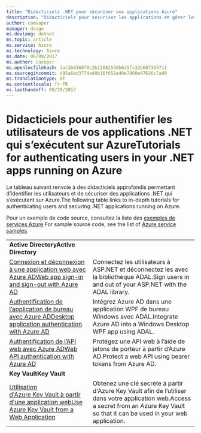 ```yaml
---
title: "Didacticiels .NET pour sécuriser vos applications Azure"
description: "Didacticiels pour sécuriser les applications et gérer les identités de vos applications .NET qui s’exécutent sur Azure."
author: camsoper
manager: douge
ms.devlang: dotnet
ms.topic: article
ms.service: Azure
ms.technology: Azure
ms.date: 06/09/2017
ms.author: casoper
ms.openlocfilehash: 1ac3b8168f8c2b11082536b635fc32b607354711
ms.sourcegitcommit: d95a6ad3774a49b16f652e40e7860e47636c7ad0
ms.translationtype: HT
ms.contentlocale: fr-FR
ms.lasthandoff: 08/28/2017
---
```

# <a name="tutorials-for-authenticating-users-in-your-net-apps-running-on-azure"></a><span data-ttu-id="73f0e-103">Didacticiels pour authentifier les utilisateurs de vos applications .NET qui s’exécutent sur Azure</span><span class="sxs-lookup"><span data-stu-id="73f0e-103">Tutorials for authenticating users in your .NET apps running on Azure</span></span>

<span data-ttu-id="73f0e-104">Le tableau suivant renvoie à des didacticiels approfondis permettant d’identifier les utilisateurs et de sécuriser des applications .NET qui s’exécutent sur Azure.</span><span class="sxs-lookup"><span data-stu-id="73f0e-104">The following table links to in-depth tutorials for authenticating users and securing .NET applications running on Azure.</span></span>

<span data-ttu-id="73f0e-105">Pour un exemple de code source, consultez la liste des [exemples de services Azure](https://azure.microsoft.com/resources/samples/?platform=dotnet).</span><span class="sxs-lookup"><span data-stu-id="73f0e-105">For sample source code, see the list of [Azure service samples](https://azure.microsoft.com/resources/samples/?platform=dotnet).</span></span>

| | |
|---|---|
|<span data-ttu-id="73f0e-106">**Active Directory**</span><span class="sxs-lookup"><span data-stu-id="73f0e-106">**Active Directory**</span></span>||
| <span data-ttu-id="73f0e-107">[Connexion et déconnexion à une application web avec Azure AD][1]</span><span class="sxs-lookup"><span data-stu-id="73f0e-107">[Web app sign-in and sign-out with Azure AD][1]</span></span> | <span data-ttu-id="73f0e-108">Connectez les utilisateurs à ASP.NET et déconnectez les avec la bibliothèque ADAL.</span><span class="sxs-lookup"><span data-stu-id="73f0e-108">Sign users in and out of your ASP.NET with the ADAL library.</span></span>
| <span data-ttu-id="73f0e-109">[Authentification de l’application de bureau avec Azure AD][2]</span><span class="sxs-lookup"><span data-stu-id="73f0e-109">[Desktop application authentication with Azure AD][2]</span></span>| <span data-ttu-id="73f0e-110">Intégrez Azure AD dans une application WPF de bureau Windows avec ADAL.</span><span class="sxs-lookup"><span data-stu-id="73f0e-110">Integrate Azure AD into a Windows Desktop WPF app using ADAL.</span></span> | 
| <span data-ttu-id="73f0e-111">[Authentification de l’API web avec Azure AD][3]</span><span class="sxs-lookup"><span data-stu-id="73f0e-111">[Web API authentication with Azure AD][3]</span></span> | <span data-ttu-id="73f0e-112">Protégez une API web à l’aide de jetons de porteur à partir d’Azure AD.</span><span class="sxs-lookup"><span data-stu-id="73f0e-112">Protect a web API using bearer tokens from Azure AD.</span></span> |
|<span data-ttu-id="73f0e-113">**Key Vault**</span><span class="sxs-lookup"><span data-stu-id="73f0e-113">**Key Vault**</span></span>||
| <span data-ttu-id="73f0e-114">[Utilisation d'Azure Key Vault à partir d'une application web][4]</span><span class="sxs-lookup"><span data-stu-id="73f0e-114">[Use Azure Key Vault from a Web Application][4]</span></span> | <span data-ttu-id="73f0e-115">Obtenez une clé secrète à partir d'Azure Key Vault afin de l’utiliser dans votre application web.</span><span class="sxs-lookup"><span data-stu-id="73f0e-115">Access a secret from an Azure Key Vault so that it can be used in your web application.</span></span> | 

[1]: /azure/active-directory/develop/active-directory-devquickstarts-webapp-dotnet
[2]: /azure/active-directory/develop/active-directory-devquickstarts-dotnet
[3]: /azure/active-directory/develop/active-directory-devquickstarts-webapi-dotnet
[4]: /azure/key-vault/key-vault-use-from-web-application